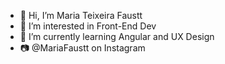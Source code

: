 - 👋 Hi, I’m Maria Teixeira Faustt  
- 👀 I’m interested in Front-End Dev
- 🌱 I’m currently learning Angular and UX Design
- 📷 @MariaFaustt on Instagram  
   
<!---
MariaLTN/MariaLTN is a ✨ special ✨ repository because its `README.md` (this file) appears on your GitHub profile.
You can click the Preview link to take a look at your changes.
--->

